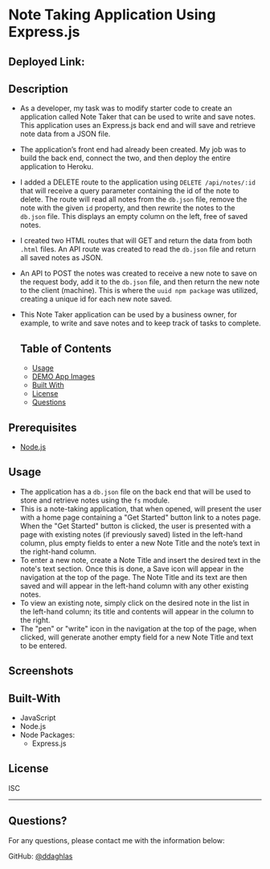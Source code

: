 # Note Taking Application Using Express.js

## Deployed Link:

## Description
- As a developer, my task was to modify starter code to create an application called Note Taker that can be used to write and save notes. This application uses an Express.js back end and will save and retrieve note data from a JSON file.
- The application’s front end had already been created. My job was to build the back end, connect the two, and then deploy the entire application to Heroku.
- I added a DELETE route to the application using `DELETE /api/notes/:id` that will receive a query parameter containing the id of the note to delete. The route will read all notes from the `db.json` file, remove the note with the given `id` property, and then rewrite the notes to the `db.json` file. This displays an empty column on the left, free of saved notes. 
- I created two HTML routes that will GET and return the data from both `.html` files. An API route was created to read the `db.json` file and return all saved notes as JSON.
- An API to POST the notes was created to receive a new note to save on the request body, add it to the `db.json` file, and then return the new note to the client (machine). This is where the `uuid npm package` was utilized, creating a unique id for each new note saved.
- This Note Taker application can be used by a business owner, for example, to write and save notes and to keep track of tasks to complete. 


  ## Table of Contents
  * [Usage](#usage)
  * [DEMO App Images](#Screenshots)
  * [Built With](#Built-With)
  * [License](#license)
  * [Questions](#questions)


## Prerequisites
- [Node.js](https://nodejs.org/en/)

## Usage
- The application has a `db.json` file on the back end that will be used to store and retrieve notes using the `fs` module.
- This is a note-taking application, that when opened, will present the user with a home page containing a "Get Started" button link to a notes page. When the "Get Started" button is clicked, the user is presented with a page with existing notes (if previously saved) listed in the left-hand column, plus empty fields to enter a new Note Title and the note’s text in the right-hand column. 
- To enter a new note, create a Note Title and insert the desired text in the note's text section. Once this is done, a Save icon will appear in the navigation at the top of the page. The Note Title and its text are then saved and will appear in the left-hand column with any other existing notes.
- To view an existing note, simply click on the desired note in the list in the left-hand column; its title and contents will appear in the column to the right. 
- The "pen" or "write" icon in the navigation at the top of the page, when clicked, will generate another empty field for a new Note Title and text to be entered. 


## Screenshots




## Built-With
- JavaScript
- Node.js
- Node Packages:
  * Express.js

## License


ISC


---


  ## Questions?
  
  For any questions, please contact me with the information below:

  GitHub: [@ddaghlas](https://api.github.com/users/ddaghlas) 

